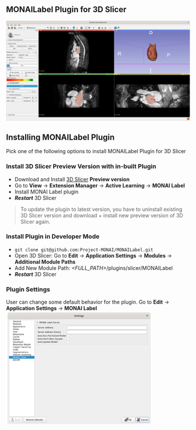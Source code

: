## MONAILabel Plugin for 3D Slicer

<img src="https://raw.githubusercontent.com/Project-MONAI/MONAILabel/main/plugins/slicer/MONAILabel/Screenshots/1.png" width="800"/>

## Installing MONAILabel Plugin

Pick one of the following options to install MONAILabel Plugin for 3D Slicer

### Install 3D Slicer Preview Version with in-built Plugin

- Download and Install [3D Slicer](https://download.slicer.org/) **Preview version**
- Go to **View** -> **Extension Manager** -> **Active Learning** -> **MONAI Label**
- Install MONAI Label plugin
- _**Restart**_ 3D Slicer

> To update the plugin to latest version, you have to uninstall existing 3D Slicer version and download + install
> new preview version of 3D Slicer again.

### Install Plugin in Developer Mode

- `git clone git@github.com:Project-MONAI/MONAILabel.git`
- Open 3D Slicer: Go to **Edit** -> **Application Settings** -> **Modules** -> **Additional Module Paths**
- Add New Module Path: _<FULL_PATH>_/plugins/slicer/MONAILabel
- _**Restart**_ 3D Slicer

### Plugin Settings

User can change some default behavior for the plugin.
Go to **Edit** -> **Application Settings** -> **MONAI Label**
<img src="https://raw.githubusercontent.com/Project-MONAI/MONAILabel/main/plugins/slicer/MONAILabel/Screenshots/3.png" width="400"/>
